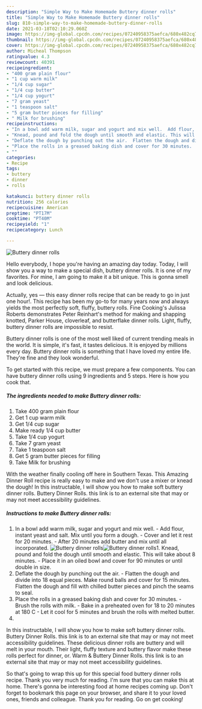 ```yaml
---
description: "Simple Way to Make Homemade Buttery dinner rolls"
title: "Simple Way to Make Homemade Buttery dinner rolls"
slug: 810-simple-way-to-make-homemade-buttery-dinner-rolls
date: 2021-03-18T02:10:29.060Z
image: https://img-global.cpcdn.com/recipes/07240958375aefca/680x482cq70/buttery-dinner-rolls-recipe-main-photo.jpg
thumbnail: https://img-global.cpcdn.com/recipes/07240958375aefca/680x482cq70/buttery-dinner-rolls-recipe-main-photo.jpg
cover: https://img-global.cpcdn.com/recipes/07240958375aefca/680x482cq70/buttery-dinner-rolls-recipe-main-photo.jpg
author: Micheal Thompson
ratingvalue: 4.3
reviewcount: 40391
recipeingredient:
- "400 gram plain flour"
- "1 cup warm milk"
- "1/4 cup sugar"
- "1/4 cup butter"
- "1/4 cup yogurt"
- "7 gram yeast"
- "1 teaspoon salt"
- "5 gram butter pieces for filling"
- " Milk for brushing"
recipeinstructions:
- "In a bowl add warm milk, sugar and yogurt and mix well.  Add flour, instant yeast and salt. Mix until you form a dough. Cover and let it rest for 20 minutes.  After 20 minutes add butter and mix until all incorporated."
- "Knead, pound and fold the dough until smooth and elastic. This will take about 8 minutes.  Place it in an oiled bowl and cover for 90 minutes or until double in size."
- "Deflate the dough by punching out the air.  Flatten the dough and divide into 18 equal pieces. Make round balls and cover for 15 minutes. Flatten the dough and fill with chilled butter pieces and pinch the seams to seal."
- "Place the rolls in a greased baking dish and cover for 30 minutes.  Brush the rolls with milk.  Bake in a preheated oven for 18 to 20 minutes at 180 C  Let it cool for 5 minutes and brush the rolls with melted butter."
- ""
categories:
- Recipe
tags:
- buttery
- dinner
- rolls

katakunci: buttery dinner rolls 
nutrition: 256 calories
recipecuisine: American
preptime: "PT17M"
cooktime: "PT40M"
recipeyield: "1"
recipecategory: Lunch

---
```



![Buttery dinner rolls](https://img-global.cpcdn.com/recipes/07240958375aefca/680x482cq70/buttery-dinner-rolls-recipe-main-photo.jpg)

Hello everybody, I hope you're having an amazing day today. Today, I will show you a way to make a special dish, buttery dinner rolls. It is one of my favorites. For mine, I am going to make it a bit unique. This is gonna smell and look delicious.

Actually, yes — this easy dinner rolls recipe that can be ready to go in just one hour!. This recipe has been my go-to for many years now and always yields the most perfectly soft, fluffy, buttery rolls. Fine Cooking&#39;s Julissa Roberts demonstrates Peter Reinhart&#39;s method for making and shapping knotted, Parker House, cloverleaf, and butterflake dinner rolls. Light, fluffy, buttery dinner rolls are impossible to resist.

Buttery dinner rolls is one of the most well liked of current trending meals in the world. It is simple, it's fast, it tastes delicious. It is enjoyed by millions every day. Buttery dinner rolls is something that I have loved my entire life. They're fine and they look wonderful.


To get started with this recipe, we must prepare a few components. You can have buttery dinner rolls using 9 ingredients and 5 steps. Here is how you cook that.

<!--inarticleads1-->

##### The ingredients needed to make Buttery dinner rolls:

1. Take 400 gram plain flour
1. Get 1 cup warm milk
1. Get 1/4 cup sugar
1. Make ready 1/4 cup butter
1. Take 1/4 cup yogurt
1. Take 7 gram yeast
1. Take 1 teaspoon salt
1. Get 5 gram butter pieces for filling
1. Take  Milk for brushing


With the weather finally cooling off here in Southern Texas. This Amazing Dinner Roll recipe is really easy to make and we don&#39;t use a mixer or knead the dough! In this instructable, I will show you how to make soft buttery dinner rolls. Buttery Dinner Rolls. this link is to an external site that may or may not meet accessibility guidelines. 

<!--inarticleads2-->

##### Instructions to make Buttery dinner rolls:

1. In a bowl add warm milk, sugar and yogurt and mix well.  - Add flour, instant yeast and salt. Mix until you form a dough. - Cover and let it rest for 20 minutes.  - After 20 minutes add butter and mix until all incorporated.
<img src="https://img-global.cpcdn.com/steps/09eeab00ec001149/160x128cq70/buttery-dinner-rolls-recipe-step-1-photo.jpg" alt="Buttery dinner rolls"><img src="https://img-global.cpcdn.com/steps/78be54952f13d91c/160x128cq70/buttery-dinner-rolls-recipe-step-1-photo.jpg" alt="Buttery dinner rolls">1. Knead, pound and fold the dough until smooth and elastic. This will take about 8 minutes.  - Place it in an oiled bowl and cover for 90 minutes or until double in size.
1. Deflate the dough by punching out the air.  - Flatten the dough and divide into 18 equal pieces. Make round balls and cover for 15 minutes. Flatten the dough and fill with chilled butter pieces and pinch the seams to seal.
1. Place the rolls in a greased baking dish and cover for 30 minutes.  - Brush the rolls with milk.  - Bake in a preheated oven for 18 to 20 minutes at 180 C  - Let it cool for 5 minutes and brush the rolls with melted butter.
1. 


In this instructable, I will show you how to make soft buttery dinner rolls. Buttery Dinner Rolls. this link is to an external site that may or may not meet accessibility guidelines. These delicious dinner rolls are buttery and will melt in your mouth. Their light, fluffy texture and buttery flavor make these rolls perfect for dinner, or. Warm &amp; Buttery Dinner Rolls. this link is to an external site that may or may not meet accessibility guidelines. 

So that's going to wrap this up for this special food buttery dinner rolls recipe. Thank you very much for reading. I'm sure that you can make this at home. There's gonna be interesting food at home recipes coming up. Don't forget to bookmark this page on your browser, and share it to your loved ones, friends and colleague. Thank you for reading. Go on get cooking!
